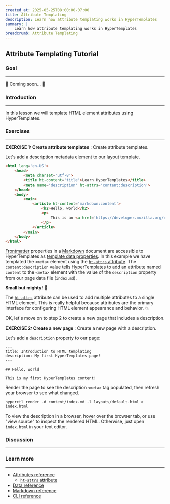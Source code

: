 ```yaml
---
created_at: 2025-05-25T08:00:00-07:00
title: Attribute Templating
description: Learn how attribute templating works in HyperTemplates
summary: |
    Learn how attribute templating works in HyperTemplates
breadcrumb: Attribute Templating
---
```


## Attribute Templating Tutorial

<auto-toc selectors='h3,h4,h5,h6,dl dt'></auto-toc>

### Goal
--------

🚧 Coming soon... 🚧

### Introduction
----------------

In this lesson we will template HTML element attributes using HyperTemplates.

### Exercises
-------------

**EXERCISE 1: Create attribute templates**
: Create attribute templates.

  Let's add a description metadata element to our layout template.

  <code-snippet ht-block filename="layouts/default.html" highlight='5'>
  
  ```html
  <html lang='en-US'>
      <head>
          <meta charset='utf-8'>
          <title ht-content='title'>Learn HyperTemplates</title>
          <meta name='description' ht-attrs='content:description'>
      </head>
      <body>
          <main>
              <article ht-content='markdown:content'>
                  <h2>Hello, world</h2>
                  <p>
                      This is an <a href='https://developer.mozilla.org/en-US/docs/Web/HTML'>HTML</a> layout!
                  </p>
              </article>
          </main>
      </body>
  </html>
  ```
  
  </code-snippet>

  [Frontmatter](/docs/reference/core/markdown/#frontmatter) properties in a [Markdown] document are accessible to HyperTemplates as [template data properties](/docs/reference/core/data/#template-data-properties).
  In this example we have templated the `<meta>` element using the [`ht-attrs` attribute](/docs/reference/core/attributes/ht-attrs/).
  The `content:description` value tells HyperTemplates to add an attribute named `content` to the `<meta>` element with the value of the `description` property from our page data file (`index.md`).

  <doc-quote ht-block>

  **Small but mighty!** 💪

  The [`ht-attrs`] attribute can be used to add multiple attributes to a single HTML element.
  This is really helpful because attributes are the primary interface for configuring HTML element appearance and behavior. :boom:

  </doc-quote>

  OK, let's move on to step 2 to create a new page that includes a description.


**EXERCISE 2: Create a new page**
: Create a new page with a description.

  Let's add a `description` property to our page:

  <code-snippet ht-block filename="content/index.md" highlight="3">
  
  ```plaintext
  ---
  title: Introduction to HTML templating
  description: My first HyperTemplates page!
  ---
  
  ## Hello, world
  
  This is my first HyperTemplates content!
  ```
  
  </code-snippet>
  
  
  Render the page to see the description `<meta>` tag populated, then refresh your browser to see what changed.
  
  ```shell
  hyperctl render -d content/index.md -l layouts/default.html > index.html
  ```
  
  To view the description in a browser, hover over the browser tab, or use "view source" to inspect the rendered HTML.
  Otherwise, just open `index.html` in your text editor.

### Discussion
--------------


### Learn more
--------------

* [Attributes reference](/docs/reference/core/attributes/)
  * [`ht-attrs` attribute](/docs/reference/core/ht-attrs/)
* [Data reference](/docs/reference/core/data/)
* [Markdown reference](/docs/reference/core/markdown/)
* [CLI reference](/docs/reference/cli/)


<tutorial-nav ht-block 
         prev-href='../lesson-1/' 
         prev-label='Lesson 1: Content Templating' 
         next-href='../lesson-3/' 
         next-label='Lesson 3: Template Conditionals'></tutorial-nav>


<!-- Links -->
[`ht-attrs`]: /docs/reference/core/attributes/ht-attrs/
[element attributes]: https://developer.mozilla.org/en-US/docs/Web/HTML/Reference/Attributes
[Markdown]: /docs/reference/core/markdown/
